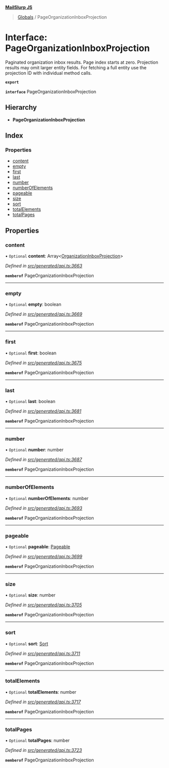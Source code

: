 **[MailSlurp JS](../README.md)**

> [Globals](../README.md) / PageOrganizationInboxProjection

# Interface: PageOrganizationInboxProjection

Paginated organization inbox results. Page index starts at zero. Projection results may omit larger entity fields. For fetching a full entity use the projection ID with individual method calls.

**`export`** 

**`interface`** PageOrganizationInboxProjection

## Hierarchy

* **PageOrganizationInboxProjection**

## Index

### Properties

* [content](pageorganizationinboxprojection.md#content)
* [empty](pageorganizationinboxprojection.md#empty)
* [first](pageorganizationinboxprojection.md#first)
* [last](pageorganizationinboxprojection.md#last)
* [number](pageorganizationinboxprojection.md#number)
* [numberOfElements](pageorganizationinboxprojection.md#numberofelements)
* [pageable](pageorganizationinboxprojection.md#pageable)
* [size](pageorganizationinboxprojection.md#size)
* [sort](pageorganizationinboxprojection.md#sort)
* [totalElements](pageorganizationinboxprojection.md#totalelements)
* [totalPages](pageorganizationinboxprojection.md#totalpages)

## Properties

### content

• `Optional` **content**: Array\<[OrganizationInboxProjection](../modules/organizationinboxprojection.md)>

*Defined in [src/generated/api.ts:3663](https://github.com/mailslurp/mailslurp-client/blob/b27590b/src/generated/api.ts#L3663)*

**`memberof`** PageOrganizationInboxProjection

___

### empty

• `Optional` **empty**: boolean

*Defined in [src/generated/api.ts:3669](https://github.com/mailslurp/mailslurp-client/blob/b27590b/src/generated/api.ts#L3669)*

**`memberof`** PageOrganizationInboxProjection

___

### first

• `Optional` **first**: boolean

*Defined in [src/generated/api.ts:3675](https://github.com/mailslurp/mailslurp-client/blob/b27590b/src/generated/api.ts#L3675)*

**`memberof`** PageOrganizationInboxProjection

___

### last

• `Optional` **last**: boolean

*Defined in [src/generated/api.ts:3681](https://github.com/mailslurp/mailslurp-client/blob/b27590b/src/generated/api.ts#L3681)*

**`memberof`** PageOrganizationInboxProjection

___

### number

• `Optional` **number**: number

*Defined in [src/generated/api.ts:3687](https://github.com/mailslurp/mailslurp-client/blob/b27590b/src/generated/api.ts#L3687)*

**`memberof`** PageOrganizationInboxProjection

___

### numberOfElements

• `Optional` **numberOfElements**: number

*Defined in [src/generated/api.ts:3693](https://github.com/mailslurp/mailslurp-client/blob/b27590b/src/generated/api.ts#L3693)*

**`memberof`** PageOrganizationInboxProjection

___

### pageable

• `Optional` **pageable**: [Pageable](pageable.md)

*Defined in [src/generated/api.ts:3699](https://github.com/mailslurp/mailslurp-client/blob/b27590b/src/generated/api.ts#L3699)*

**`memberof`** PageOrganizationInboxProjection

___

### size

• `Optional` **size**: number

*Defined in [src/generated/api.ts:3705](https://github.com/mailslurp/mailslurp-client/blob/b27590b/src/generated/api.ts#L3705)*

**`memberof`** PageOrganizationInboxProjection

___

### sort

• `Optional` **sort**: [Sort](sort.md)

*Defined in [src/generated/api.ts:3711](https://github.com/mailslurp/mailslurp-client/blob/b27590b/src/generated/api.ts#L3711)*

**`memberof`** PageOrganizationInboxProjection

___

### totalElements

• `Optional` **totalElements**: number

*Defined in [src/generated/api.ts:3717](https://github.com/mailslurp/mailslurp-client/blob/b27590b/src/generated/api.ts#L3717)*

**`memberof`** PageOrganizationInboxProjection

___

### totalPages

• `Optional` **totalPages**: number

*Defined in [src/generated/api.ts:3723](https://github.com/mailslurp/mailslurp-client/blob/b27590b/src/generated/api.ts#L3723)*

**`memberof`** PageOrganizationInboxProjection

